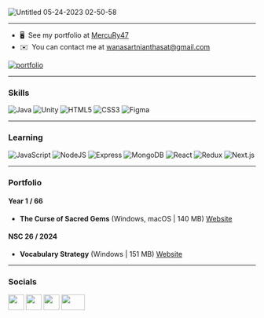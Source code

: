 ![Untitled 05-24-2023 02-50-58](https://github.com/MercuRy47/MercuRy47/assets/122726524/84e642e7-751c-4ded-b20e-5a8a1b6a7fe1) 


-------------------------

* 🖥️  See my portfolio at [MercuRy47](https://github.com/MercuRy47)
* ✉️  You can contact me at [wanasartnianthasat@gmail.com](mailto:wanasartnianthasat@gmail.com)

[![portfolio](https://img.shields.io/badge/my_portfolio-000?style=for-the-badge&logo=ko-fi&logoColor=white)](https://wn-wanasart.w3spaces.com/)

-------------------------

### Skills
![Java](https://img.shields.io/badge/java-%23ED8B00.svg?style=for-the-badge&logo=Java&logoColor=white) ![Unity](https://img.shields.io/badge/Unity-%23080808.svg?style=for-the-badge&logo=Unity&logoColor=white) ![HTML5](https://img.shields.io/badge/html5-%23E34F26.svg?style=for-the-badge&logo=html5&logoColor=white) ![CSS3](https://img.shields.io/badge/css3-%231572B6.svg?style=for-the-badge&logo=css3&logoColor=white) ![Figma](https://img.shields.io/badge/Figma-%23080808.svg?style=for-the-badge&logo=Figma&logoColor=white)

-------------------------

### Learning
![JavaScript](https://img.shields.io/badge/JavaScript-%23F7E025.svg?style=for-the-badge&logo=javascript&logoColor=white) ![NodeJS](https://img.shields.io/badge/Node.JS-%2366B44F.svg?style=for-the-badge&logo=Node.js&logoColor=white) ![Express](https://img.shields.io/badge/Express-%23383838.svg?style=for-the-badge&logo=Express&logoColor=white) ![MongoDB](https://img.shields.io/badge/MongoDB-%23469F3F.svg?style=for-the-badge&logo=MongoDB&logoColor=white) ![React](https://img.shields.io/badge/React-%2366DBFB.svg?style=for-the-badge&logo=React&logoColor=white) ![Redux](https://img.shields.io/badge/Redux-%237A54BB.svg?style=for-the-badge&logo=Redux&logoColor=white) ![Next.js](https://img.shields.io/badge/Next.js-%23080808.svg?style=for-the-badge&logo=Next.js&logoColor=white)

-------------------------

### Portfolio
#### Year 1 / 66
- **The Curse of Sacred Gems** (Windows, macOS | 140 MB) [Website](https://the-curse-of-sacred-gems-web-site.vercel.app/)

#### NSC 26 / 2024
- **Vocabulary Strategy** (Windows | 151 MB) [Website](https://vocabulary-strategy-web-site.vercel.app/)


-------------------------
### Socials

<p align="left"> <a href="https://www.facebook.com/wanasart.nianthasat" target="_blank" rel="noreferrer"><img src="https://upload.wikimedia.org/wikipedia/commons/thumb/0/05/Facebook_Logo_%282019%29.png/1200px-Facebook_Logo_%282019%29.png" width="32" height="32" /></a> <a href="http://www.instagram.com/wns_nts" target="_blank" rel="noreferrer"><img src="https://upload.wikimedia.org/wikipedia/commons/thumb/e/e7/Instagram_logo_2016.svg/2048px-Instagram_logo_2016.svg.png" width="32" height="32" /></a> <a href="https://www.github.com/MercuRy47" target="_blank" rel="noreferrer"><img src="https://raw.githubusercontent.com/danielcranney/readme-generator/main/public/icons/socials/github-dark.svg" width="32" height="32" /></a> <a href="https://www.youtube.com/channel/UCueRPFeHvertKELY0-GZmhA" target="_blank" rel="noreferrer"><img src="https://github.com/MercuRy47/MercuRy47/assets/122726524/99e98f09-7442-4223-a317-eba6cd1910cd" width="48" height="32" /></a> </p>

